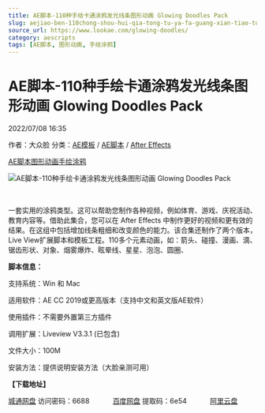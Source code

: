 ```yaml
---
title: AE脚本-110种手绘卡通涂鸦发光线条图形动画 Glowing Doodles Pack
slug: aejiao-ben-110chong-shou-hui-qia-tong-tu-ya-fa-guang-xian-tiao-tu-xing-dong-hua-glowing-doodles-pack
source_url: https://www.lookae.com/glowing-doodles/
category: aescripts
tags: [AE脚本, 图形动画, 手绘涂鸦]
---
```

# AE脚本-110种手绘卡通涂鸦发光线条图形动画 Glowing Doodles Pack

2022/07/08 16:35

作者：大众脸
分类：[AE模板](https://www.lookae.com/after-effects/other-after-effects/) / [AE脚本](https://www.lookae.com/after-effects/aescripts/) / [After Effects](https://www.lookae.com/after-effects/)

[AE脚本](https://www.lookae.com/tag/ae%e8%84%9a%e6%9c%ac/)[图形动画](https://www.lookae.com/tag/%e5%9b%be%e5%bd%a2%e5%8a%a8%e7%94%bb/)[手绘涂鸦](https://www.lookae.com/tag/%e6%89%8b%e7%bb%98%e6%b6%82%e9%b8%a6/)

![AE脚本-110种手绘卡通涂鸦发光线条图形动画 Glowing Doodles Pack](https://www.lookae.com/wp-content/uploads/2022/07/38543976.jpg "AE脚本-110种手绘卡通涂鸦发光线条图形动画 Glowing Doodles Pack-LookAE.com")

[﻿﻿﻿](https://cloud.video.taobao.com//play/u/705956171/p/1/e/6/t/1/367618093373.mp4)

一套实用的涂鸦类型。这可以帮助您制作各种视频，例如体育、游戏、庆祝活动、教育内容等。借助此集合，您可以在 After Effects 中制作更好的视频和更有效的结果。在这组中包括增加线条粗细和改变颜色的能力。该合集还制作了两个版本，Live View扩展脚本和模板工程。110多个元素动画，如：箭头、碰撞、漫画、滴、锯齿形状、对象、烟雾爆炸、眩晕线、星星、泡泡、圆圈、

**脚本信息：**

支持系统：Win 和 Mac

适用软件：AE CC 2019或更高版本（支持中文和英文版AE软件）

使用插件：不需要外置第三方插件

调用扩展：Liveview V3.3.1 (已包含)

文件大小：100M

安装方法：提供说明安装方法（大脸亲测可用）

**【下载地址】**

[城通网盘](https://url70.ctfile.com/f/2827370-610631783-2d2a55?p=4431) 访问密码：6688            [百度网盘](https://pan.baidu.com/s/1rciupTx9Yi15LM5Rpb67AA?pwd=6e54) 提取码：6e54            [阿里云盘](https://www.aliyundrive.com/s/6mkE4WAK6TC)
